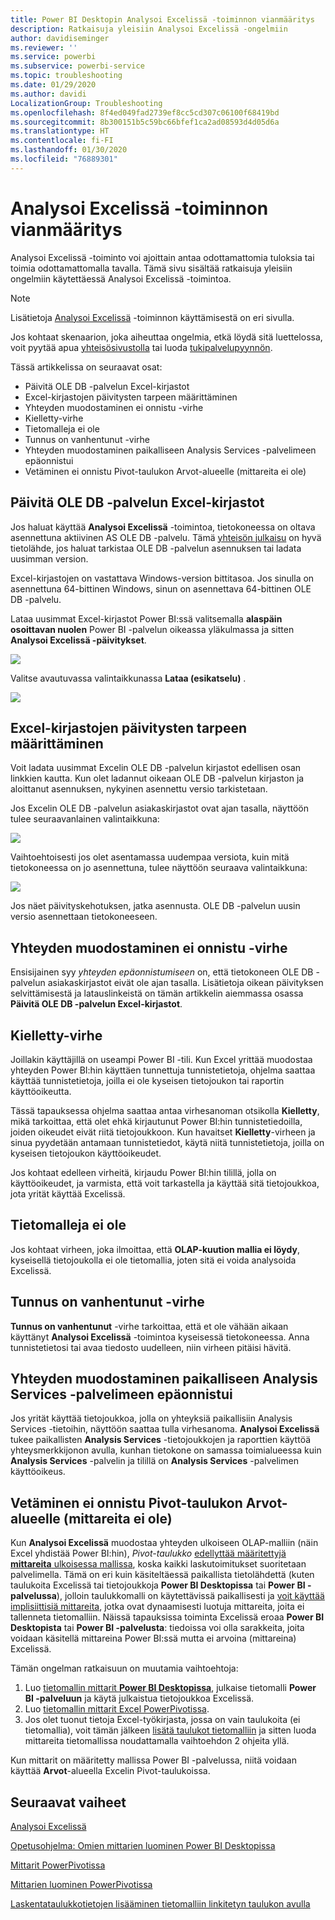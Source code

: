 ```yaml
---
title: Power BI Desktopin Analysoi Excelissä -toiminnon vianmääritys
description: Ratkaisuja yleisiin Analysoi Excelissä -ongelmiin
author: davidiseminger
ms.reviewer: ''
ms.service: powerbi
ms.subservice: powerbi-service
ms.topic: troubleshooting
ms.date: 01/29/2020
ms.author: davidi
LocalizationGroup: Troubleshooting
ms.openlocfilehash: 8f4ed049fad2739ef8cc5cd307c06100f68419bd
ms.sourcegitcommit: 8b300151b5c59bc66bfef1ca2ad08593d4d05d6a
ms.translationtype: HT
ms.contentlocale: fi-FI
ms.lasthandoff: 01/30/2020
ms.locfileid: "76889301"
---
```

# <a name="troubleshooting-analyze-in-excel"></a>Analysoi Excelissä -toiminnon vianmääritys

Analysoi Excelissä -toiminto voi ajoittain antaa odottamattomia tuloksia tai toimia odottamattomalla tavalla. Tämä sivu sisältää ratkaisuja yleisiin ongelmiin käytettäessä Analysoi Excelissä -toimintoa.

> [!NOTE]
> Lisätietoja [Analysoi Excelissä](service-analyze-in-excel.md) -toiminnon käyttämisestä on eri sivulla.
> 
> Jos kohtaat skenaarion, joka aiheuttaa ongelmia, etkä löydä sitä luettelossa, voit pyytää apua [yhteisösivustolla](https://community.powerbi.com/) tai luoda [tukipalvelupyynnön](https://powerbi.microsoft.com/support/).
> 
> 

Tässä artikkelissa on seuraavat osat:

* Päivitä OLE DB -palvelun Excel-kirjastot
* Excel-kirjastojen päivitysten tarpeen määrittäminen
* Yhteyden muodostaminen ei onnistu -virhe
* Kielletty-virhe
* Tietomalleja ei ole
* Tunnus on vanhentunut -virhe
* Yhteyden muodostaminen paikalliseen Analysis Services -palvelimeen epäonnistui
* Vetäminen ei onnistu Pivot-taulukon Arvot-alueelle (mittareita ei ole)

## <a name="update-excel-libraries-for-the-ole-db-provider"></a>Päivitä OLE DB -palvelun Excel-kirjastot
Jos haluat käyttää **Analysoi Excelissä** -toimintoa, tietokoneessa on oltava asennettuna aktiivinen AS OLE DB -palvelu. Tämä [yhteisön julkaisu](https://community.powerbi.com/t5/Service/Analyze-in-Excel-Initialization-of-the-data-source-failed/m-p/30837#M8081) on hyvä tietolähde, jos haluat tarkistaa OLE DB -palvelun asennuksen tai ladata uusimman version.

Excel-kirjastojen on vastattava Windows-version bittitasoa. Jos sinulla on asennettuna 64-bittinen Windows, sinun on asennettava 64-bittinen OLE DB -palvelu.

Lataa uusimmat Excel-kirjastot Power BI:ssä valitsemalla **alaspäin osoittavan nuolen** Power BI -palvelun oikeassa yläkulmassa ja sitten **Analysoi Excelissä -päivitykset**.

![](media/desktop-troubleshooting-analyze-in-excel/tshoot-analyze-excel_1.png)

Valitse avautuvassa valintaikkunassa **Lataa (esikatselu)** .

![](media/desktop-troubleshooting-analyze-in-excel/tshoot-analyze-excel_2.png)

## <a name="determining-whether-you-need-to-update-your-excel-libraries"></a>Excel-kirjastojen päivitysten tarpeen määrittäminen
Voit ladata uusimmat Excelin OLE DB -palvelun kirjastot edellisen osan linkkien kautta. Kun olet ladannut oikeaan OLE DB -palvelun kirjaston ja aloittanut asennuksen, nykyinen asennettu versio tarkistetaan.

Jos Excelin OLE DB -palvelun asiakaskirjastot ovat ajan tasalla, näyttöön tulee seuraavanlainen valintaikkuna:

![](media/desktop-troubleshooting-analyze-in-excel/troubleshoot-analyze-excel_3.png)

Vaihtoehtoisesti jos olet asentamassa uudempaa versiota, kuin mitä tietokoneessa on jo asennettuna, tulee näyttöön seuraava valintaikkuna:

![](media/desktop-troubleshooting-analyze-in-excel/troubleshoot-analyze-excel_2.png)

Jos näet päivityskehotuksen, jatka asennusta. OLE DB -palvelun uusin versio asennettaan tietokoneeseen.

## <a name="connection-cannot-be-made-error"></a>Yhteyden muodostaminen ei onnistu -virhe
Ensisijainen syy *yhteyden epäonnistumiseen* on, että tietokoneen OLE DB -palvelun asiakaskirjastot eivät ole ajan tasalla. Lisätietoja oikean päivityksen selvittämisestä ja latauslinkeistä on tämän artikkelin aiemmassa osassa **Päivitä OLE DB -palvelun Excel-kirjastot**.

## <a name="forbidden-error"></a>Kielletty-virhe
Joillakin käyttäjillä on useampi Power BI -tili. Kun Excel yrittää muodostaa yhteyden Power BI:hin käyttäen tunnettuja tunnistetietoja, ohjelma saattaa käyttää tunnistetietoja, joilla ei ole kyseisen tietojoukon tai raportin käyttöoikeutta.

Tässä tapauksessa ohjelma saattaa antaa virhesanoman otsikolla **Kielletty**, mikä tarkoittaa, että olet ehkä kirjautunut Power BI:hin tunnistetiedoilla, joiden oikeudet eivät riitä tietojoukkoon. Kun havaitset **Kielletty**-virheen ja sinua pyydetään antamaan tunnistetiedot, käytä niitä tunnistetietoja, joilla on kyseisen tietojoukon käyttöoikeudet.

Jos kohtaat edelleen virheitä, kirjaudu Power BI:hin tilillä, jolla on käyttöoikeudet, ja varmista, että voit tarkastella ja käyttää sitä tietojoukkoa, jota yrität käyttää Excelissä.

## <a name="no-data-models"></a>Tietomalleja ei ole
Jos kohtaat virheen, joka ilmoittaa, että **OLAP-kuution mallia ei löydy**, kyseisellä tietojoukolla ei ole tietomallia, joten sitä ei voida analysoida Excelissä.

## <a name="token-expired-error"></a>Tunnus on vanhentunut -virhe
**Tunnus on vanhentunut** -virhe tarkoittaa, että et ole vähään aikaan käyttänyt **Analysoi Excelissä** -toimintoa kyseisessä tietokoneessa. Anna tunnistetietosi tai avaa tiedosto uudelleen, niin virheen pitäisi hävitä.

## <a name="unable-to-access-on-premises-analysis-services"></a>Yhteyden muodostaminen paikalliseen Analysis Services -palvelimeen epäonnistui
Jos yrität käyttää tietojoukkoa, jolla on yhteyksiä paikallisiin Analysis Services -tietoihin, näyttöön saattaa tulla virhesanoma. **Analysoi Excelissä** tukee paikallisten **Analysis Services** -tietojoukkojen ja raporttien käyttöä yhteysmerkkijonon avulla, kunhan tietokone on samassa toimialueessa kuin **Analysis Services** -palvelin ja tilillä on **Analysis Services** -palvelimen käyttöoikeus.

## <a name="cant-drag-anything-to-the-pivottable-values-area-no-measures"></a>Vetäminen ei onnistu Pivot-taulukon Arvot-alueelle (mittareita ei ole)
Kun **Analysoi Excelissä** muodostaa yhteyden ulkoiseen OLAP-malliin (näin Excel yhdistää Power BI:hin), *Pivot-taulukko* [edellyttää määritettyjä **mittareita** ulkoisessa mallissa](https://support.microsoft.com/kb/234700), koska kaikki laskutoimitukset suoritetaan palvelimella. Tämä on eri kuin käsiteltäessä paikallista tietolähdettä (kuten taulukoita Excelissä tai tietojoukkoja **Power BI Desktopissa** tai **Power BI -palvelussa**), jolloin taulukkomalli on käytettävissä paikallisesti ja [voit käyttää implisiittisiä mittareita](https://msdn.microsoft.com/library/gg399077.aspx), jotka ovat dynaamisesti luotuja mittareita, joita ei tallenneta tietomalliin. Näissä tapauksissa toiminta Excelissä eroaa **Power BI Desktopista** tai **Power BI -palvelusta**: tiedoissa voi olla sarakkeita, joita voidaan käsitellä mittareina Power BI:ssä mutta ei arvoina (mittareina) Excelissä.

Tämän ongelman ratkaisuun on muutamia vaihtoehtoja:

1. Luo [tietomallin mittarit **Power BI Desktopissa**](desktop-tutorial-create-measures.md), julkaise tietomalli **Power BI -palveluun** ja käytä julkaistua tietojoukkoa Excelissä.
2. Luo [tietomallin mittarit Excel PowerPivotissa](https://support.office.com/article/Create-a-Measure-in-Power-Pivot-d3cc1495-b4e5-48e7-ba98-163022a71198).
3. Jos olet tuonut tietoja Excel-työkirjasta, jossa on vain taulukoita (ei tietomallia), voit tämän jälkeen [lisätä taulukot tietomalliin](https://support.office.com/article/Add-worksheet-data-to-a-Data-Model-using-a-linked-table-d3665fc3-99b0-479d-ba09-a37640f5be42) ja sitten luoda mittareita tietomallissa noudattamalla vaihtoehdon 2 ohjeita yllä.

Kun mittarit on määritetty mallissa Power BI -palvelussa, niitä voidaan käyttää **Arvot**-alueella Excelin Pivot-taulukoissa.

## <a name="next-steps"></a>Seuraavat vaiheet
[Analysoi Excelissä](service-analyze-in-excel.md)

[Opetusohjelma: Omien mittarien luominen Power BI Desktopissa](desktop-tutorial-create-measures.md)

[Mittarit PowerPivotissa](https://msdn.microsoft.com/library/gg399077.aspx)

[Mittarien luominen PowerPivotissa](https://support.office.com/article/Create-a-Measure-in-Power-Pivot-d3cc1495-b4e5-48e7-ba98-163022a71198)

[Laskentataulukkotietojen lisääminen tietomalliin linkitetyn taulukon avulla](https://support.office.com/article/Add-worksheet-data-to-a-Data-Model-using-a-linked-table-d3665fc3-99b0-479d-ba09-a37640f5be42)


